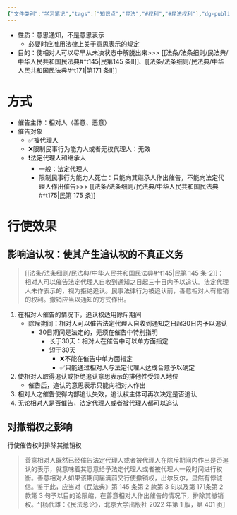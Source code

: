 ```yaml
---
{"文件类别":"学习笔记","tags":["知识点","民法","#权利","#民法权利"],"dg-publish":true,"aliases":["相对人的催告权"],"permalink":"/学习笔记studyup/民法总论/催告权/","dgPassFrontmatter":true,"created":"2024-10-27T22:56:04.390+08:00","updated":"2024-11-22T21:44:39.877+08:00"}
---
```


- 性质：意思通知，不是意思表示
	- 必要时应准用法律上关于意思表示的规定
- 目的：使相对人可以尽早从未决状态中解脱出来>>> [[法条/法条细则/民法典/中华人民共和国民法典#^t145\|民第145 条Ⅱ]]、[[法条/法条细则/民法典/中华人民共和国民法典#^t171\|第171 条Ⅱ]]
# 方式
- 催告主体：相对人（善意、恶意）
- 催告对象
	- ✅被代理人
	- ❌限制民事行为能力人或者无权代理人：无效
	- ❗法定代理人和继承人
		- 一般：法定代理人
		- 限制民事行为能力人死亡：只能向其继承人作出催告，不能向法定代理人作出催告>>> [[法条/法条细则/民法典/中华人民共和国民法典#^t175\|民第 175 条]]
# 行使效果
## 影响追认权：使其产生追认权的不真正义务
> [[法条/法条细则/民法典/中华人民共和国民法典#^t145\|民第 145 条-2]]：相对人可以催告法定代理人自收到通知之日起三十日内予以追认。法定代理人未作表示的，视为拒绝追认。民事法律行为被追认前，善意相对人有撤销的权利。撤销应当以通知的方式作出。
1. 在相对人催告的情况下，追认权适用除斥期间
	- 除斥期间：相对人可以催告法定代理人自收到通知之日起30日内予以追认
		- 30日期间是法定的，无须在催告中特别指明
			- 长于30天：相对人在催告中可以单方面指定
			- 短于30天
				- ❌不能在催告中单方面指定
				- ✅只能通过相对人与法定代理人达成合意予以确定
2. 使相对人取得追认或拒绝追认意思表示的排他性受领人地位
	- 催告后，追认的意思表示只能向相对人作出
3. 相对人之催告使得内部追认失效，追认权主体可再次决定是否追认
4. 无论相对人是否催告，法定代理人或者被代理人都可以追认
## 对撤销权之影响
行使催告权时排除其撤销权
>善意相对人既然已经催告法定代理人或者被代理人在除斥期间内作出是否追认的表示，就意味着其愿意给予法定代理人或者被代理人一段时间进行权衡。善意相对人如果该期间届满前又行使撤销权，出尔反尔，显然有悖诚信。鉴于此，应当对《民法典》第 145 条第 2 款第 3 句以及第 171条第 2 款第 3 句予以目的论限缩，在善意相对人作出催告的情况下，排除其撤销权。^[杨代雄：《民法总论》，北京大学出版社 2022 年第 1 版，第 401 页]